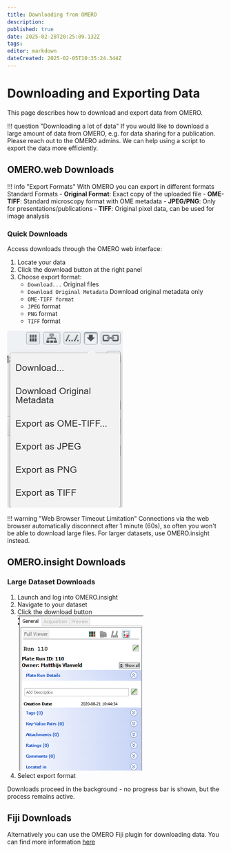 ```yaml
---
title: Downloading from OMERO
description: 
published: true
date: 2025-02-28T20:25:09.132Z
tags: 
editor: markdown
dateCreated: 2025-02-05T10:35:24.344Z
---
```


# Downloading and Exporting Data

This page describes how to download and export data from OMERO.

!!! question "Downloading a lot of data"
      If you would like to download a large amount of data from OMERO, e.g. for data sharing for a publication. Please reach out to the OMERO admins. We can help using a script to export the data more efficiently.


## OMERO.web Downloads

!!! info "Export Formats"
      With OMERO you can export in different formats
      Standard Formats
      - **Original Format**: Exact copy of the uploaded file
      - **OME-TIFF**: Standard microscopy format with OME metadata
      - **JPEG/PNG**: Only for presentations/publications
      - **TIFF**: Original pixel data, can be used for image analysis
### Quick Downloads
Access downloads through the OMERO web interface:

1. Locate your data
2. Click the download button at the right panel
3. Choose export format:
   - `Download...` Original files
   - `Download Original Metadata` Download original metadata only
   - `OME-TIFF format`
   - `JPEG` format
   - `PNG` format
   - `TIFF` format

![Download from OMERO web](downloading/images/downloading_01.png)

!!! warning "Web Browser Timeout Limitation"
    Connections via the web browser automatically disconnect after 1 minute (60s), so often you won't be able to download large files. For larger datasets, use OMERO.insight instead.  

## OMERO.insight Downloads

### Large Dataset Downloads
1. Launch and log into OMERO.insight  
2. Navigate to your dataset  
3. Click the download button  
   ![Download in insight](downloading/images/downloading_02.png)  
4. Select export format 

Downloads proceed in the background - no progress bar is shown, but the process remains active.

## Fiji Downloads

Alternatively you can use the OMERO Fiji plugin for downloading data. You can find more information [here](analysis/analysis_fiji.md#exporting-data)




